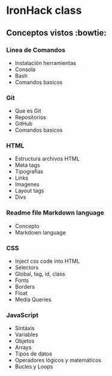 # IronHack class

## Conceptos vistos :bowtie:

### Linea de Comandos

- Instalación herramientas
- Consola
- Bash
- Comandos basicos

### Git

- Que es Git
- Repositorios
- GitHub
- Comandos basicos

### HTML

- Estructura archivos HTML
- Meta tags
- Tipografias
- Links
- Imagenes
- Layout tags
- Divs

### Readme file Markdown language

- Concepto
- Markdown language

### CSS

- Inject css code into HTML
- Selectors
- Global, tag, id, class
- Fonts
- Borders
- Float
- Media Queries

### JavaScript

- Sintáxis
- Variables
- Objetos
- Arrays
- Tipos de datos
- Operadores lógicos y matemáticos
- Bucles y Loops
